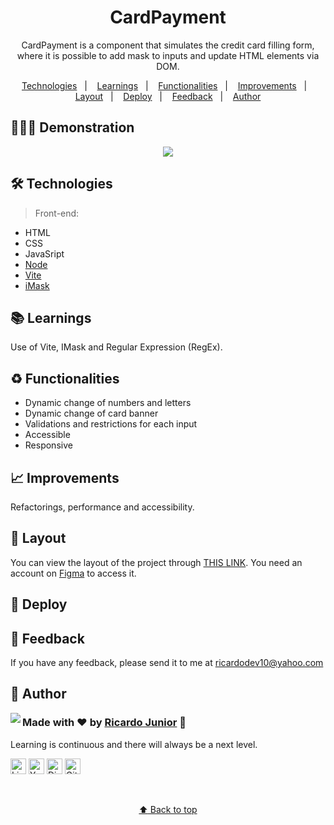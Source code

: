 <h1 align="center"> CardPayment </h1>

<p align="center">
CardPayment is a component that simulates the credit card filling form, where it is possible to add mask to inputs and update HTML elements via DOM.
</p>

<p align="center">
  <a href="#-technologies">Technologies</a>&nbsp;&nbsp;&nbsp;|&nbsp;&nbsp;&nbsp;
  <a href="#-learnings">Learnings</a>&nbsp;&nbsp;&nbsp;|&nbsp;&nbsp;&nbsp;
  <a href="#-functionalities">Functionalities</a>&nbsp;&nbsp;&nbsp;|&nbsp;&nbsp;&nbsp;
  <a href="#-improvements">Improvements</a>&nbsp;&nbsp;&nbsp;|&nbsp;&nbsp;&nbsp;
  <a href="#-layout">Layout</a>&nbsp;&nbsp;&nbsp;|&nbsp;&nbsp;&nbsp;
  <a href="#-deploy">Deploy</a>&nbsp;&nbsp;&nbsp;|&nbsp;&nbsp;&nbsp;
  <a href="#-feedback">Feedback</a>&nbsp;&nbsp;&nbsp;|&nbsp;&nbsp;&nbsp;
  <a href="#-author">Author</a>
</p>

## 💁🏻‍♂️ Demonstration

<p align="center">
<img src=".github/cardpayment.gif">
</p>

## 🛠 Technologies

> Front-end:

- HTML
- CSS
- JavaSript
- [Node](https://nodejs.org/)
- [Vite](https://vitejs.dev/)
- [iMask](https://imask.js.org)

## 📚 Learnings

Use of Vite, IMask and Regular Expression (RegEx).

## ♻️ Functionalities

- Dynamic change of numbers and letters
- Dynamic change of card banner
- Validations and restrictions for each input
- Accessible
- Responsive

## 📈 Improvements

Refactorings, performance and accessibility.

## 🎨 Layout

You can view the layout of the project through [THIS LINK](https://www.figma.com/file/gpqavL469k0pPUGOmAQEM9/Explorer-Lab-%2301/duplicate). You need an account on [Figma](https://figma.com) to access it.

## 🚀 Deploy

<!-- https://spa-universe-ricardodev10.netlify.app/ -->

## 🙂 Feedback

If you have any feedback, please send it to me at ricardodev10@yahoo.com

## 💛 Author

<img align="left" src="https://www.github.com/ricardodev10.png?size=115">

### Made with ♥ by [Ricardo Junior](https://www.linkedin.com/in/ricardodev10/) :wave:

Learning is continuous and there will always be a next level.

<a href="https://www.linkedin.com/in/ricardodev10" target="_blank"><img src="https://img.shields.io/badge/LinkedIn-0077B5?style=for-the-badge&logo=linkedin&logoColor=white" alt="LinkedIn Badge" height="25"></a>&nbsp;<a href="mailto:ricardodev10@yahoo.com" target="_blank"><img src="https://img.shields.io/badge/Email-FFFFFF?style=for-the-badge&logo=yahoo&logoColor=red" alt="Yahoo Badge" height="25"></a>&nbsp;<a href="https://api.whatsapp.com/send/?phone=%2B5531986161040&text&app_absent=0"><img src="https://img.shields.io/badge/WhatsApp-25D366?style=for-the-badge&logo=whatsapp&logoColor=white" alt="Discord Badge" height="25"></a>&nbsp;<a href="https://www.github.com/ricardodev10" target="_blank"><img src="https://img.shields.io/badge/github-171717?style=for-the-badge&logo=github&logoColor=white" alt="GitHub Badge" height="25"></a>&nbsp;

<br clear="left"/>

<a href='#top' align="center">

:arrow_up: Back to top

</a>

